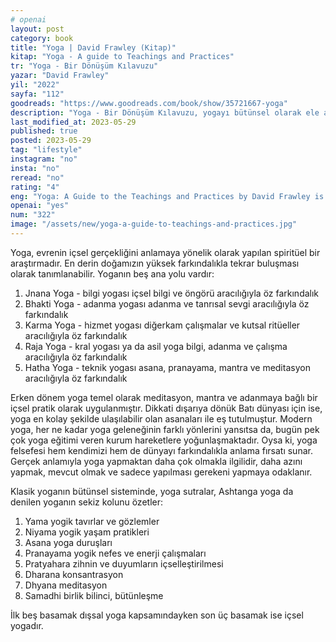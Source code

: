 ```yaml
---
# openai
layout: post
category: book
title: "Yoga | David Frawley (Kitap)"
kitap: "Yoga - A guide to Teachings and Practices"
tr: "Yoga - Bir Dönüşüm Kılavuzu"
yazar: "David Frawley"
yil: "2022"
sayfa: "112"
goodreads: "https://www.goodreads.com/book/show/35721667-yoga"
description: "Yoga - Bir Dönüşüm Kılavuzu, yogayı bütünsel olarak ele alıyor. Rehber niteliğindeki bu kitap, yoga ile ilgili teknikleri ve kavramları açıklıyor."
last_modified_at: 2023-05-29
published: true
posted: 2023-05-29
tag: "lifestyle" 
instagram: "no"
insta: "no"
reread: "no"
rating: "4"
eng: "Yoga: A Guide to the Teachings and Practices by David Frawley is a comprehensive book that explores the essence of yoga. Drawing on his extensive knowledge of ancient yogic texts and practices, Frawley provides readers with a profound understanding of the philosophy, principles and techniques of yoga. Exploring topics such as asanas (postures), pranayama (breathing exercises), meditation and the spiritual dimensions of yoga, the book serves as a practical guide for beginners and experienced practitioners alike. "
openai: "yes"
num: "322"
image: "/assets/new/yoga-a-guide-to-teachings-and-practices.jpg"
---
```


Yoga, evrenin içsel gerçekliğini anlamaya yönelik olarak yapılan spiritüel bir araştırmadır. En derin doğamızın yüksek farkındalıkla tekrar buluşması olarak tanımlanabilir. Yoganın beş ana yolu vardır:
1. Jnana Yoga - bilgi yogası
içsel bilgi ve öngörü aracılığıyla öz farkındalık
2. Bhakti Yoga - adanma yogası
adanma ve tanrısal sevgi aracılığıyla öz farkındalık
3. Karma Yoga - hizmet yogası
diğerkam çalışmalar ve kutsal ritüeller aracılığıyla öz farkındalık
4. Raja Yoga - kral yogası ya da asil yoga
bilgi, adanma ve çalışma aracılığıyla öz farkındalık
5. Hatha Yoga - teknik yogası
asana, pranayama, mantra ve meditasyon aracılığıyla öz farkındalık

Erken dönem yoga temel olarak meditasyon, mantra ve adanmaya bağlı bir içsel pratik olarak uygulanmıştır. Dikkati dışarıya dönük Batı dünyası için ise, yoga en kolay şekilde ulaşılabilir olan asanaları ile eş tutulmuştur. Modern yoga, her ne kadar yoga geleneğinin farklı yönlerini yansıtsa da, bugün pek çok yoga eğitimi veren kurum hareketlere yoğunlaşmaktadır. Oysa ki, yoga felsefesi hem kendimizi hem de dünyayı farkındalıkla anlama fırsatı sunar. Gerçek anlamıyla yoga yapmaktan daha çok olmakla ilgilidir, daha azını yapmak, mevcut olmak ve sadece yapılması gerekeni yapmaya odaklanır. 

Klasik yoganın bütünsel sisteminde, yoga sutralar, Ashtanga yoga da denilen yoganın sekiz kolunu özetler:
1. Yama
yogik tavırlar ve gözlemler
2. Niyama
yogik yaşam pratikleri
3. Asana
yoga duruşları
4. Pranayama 
yogik nefes ve enerji çalışmaları
5. Pratyahara 
zihnin ve duyumların içselleştirilmesi
6. Dharana
konsantrasyon
7. Dhyana
meditasyon
8. Samadhi
birlik bilinci, bütünleşme

İlk beş basamak dışsal yoga kapsamındayken son üç basamak ise içsel yogadır.



